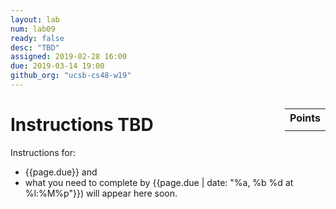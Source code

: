 ```yaml
---
layout: lab
num: lab09
ready: false
desc: "TBD"
assigned: 2019-02-28 16:00
due: 2019-03-14 19:00
github_org: "ucsb-cs48-w19"
---
```


<div style="display:none">
https://ucsb-cs48.github.io/w19/lab/lab08/
</div>

<style>
div.grade { margin: 2em; padding: 1em; border: 2px solid #0c0; background-color: #efe; }   
</style>

<div style="float:right; width: auto;">

<table style="margin-top:1em;">
<tr>
   <th>Points</th>
</tr>
<tr>
   <td class="pointCount"></td>
</tr>
</table>

</div>

# Instructions TBD

Instructions for:
* {{page.due}} and 
* what you need to complete by  {{page.due | date: "%a, %b %d at %l:%M%p"}}) 
will appear here soon.
